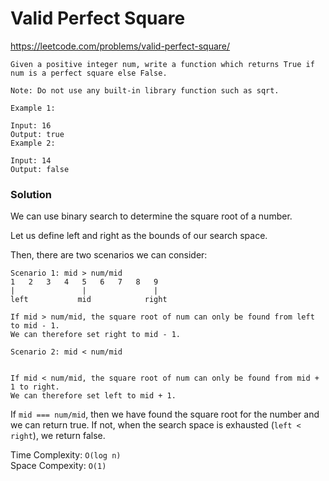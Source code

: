 # Valid Perfect Square

https://leetcode.com/problems/valid-perfect-square/

```
Given a positive integer num, write a function which returns True if num is a perfect square else False.

Note: Do not use any built-in library function such as sqrt.

Example 1:

Input: 16
Output: true
Example 2:

Input: 14
Output: false
```

### Solution

We can use binary search to determine the square root of a number.

Let us define left and right as the bounds of our search space.

Then, there are two scenarios we can consider:

```
Scenario 1: mid > num/mid
1   2   3   4   5   6   7   8   9
|               |               |
left           mid            right

If mid > num/mid, the square root of num can only be found from left to mid - 1.
We can therefore set right to mid - 1.
```

```
Scenario 2: mid < num/mid


If mid < num/mid, the square root of num can only be found from mid + 1 to right.
We can therefore set left to mid + 1.
```

If `mid === num/mid`, then we have found the square root for the number and we can return true. If not, when the search space is exhausted (`left < right`), we return false.

Time Complexity: `O(log n)`\
Space Compexity: `O(1)`
